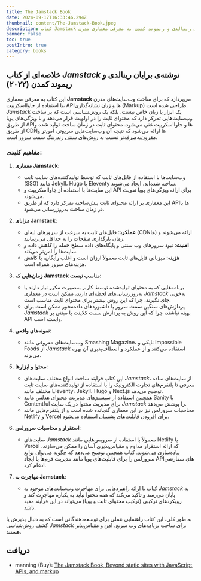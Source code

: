 ```yaml
---
title: The Jamstack Book
date: 2024-09-17T16:33:46.294Z
thumbnail: content/The-Jamstack-Book.jpeg
description: کتاب Jamstack نوشته‌ی برایان رینالدی و ریموند کمدن به معرفی معماری مدرن Jamstack می‌پردازد که بر اساس ترکیبی از جاوااسکریپت، APIها و محتوای ثابت (Markup) ساخته شده است. این معماری با ارائه‌ی محتوای پیش‌ساخته از طریق شبکه‌های تحویل محتوا (CDN) وب‌سایت‌هایی سریع‌تر، امن‌تر و کم‌هزینه‌تر نسبت به روش‌های سنتی رندرینگ سمت سرور ایجاد می‌کند. کتاب با مثال‌های عملی و راهنمایی‌هایی درباره‌ی ابزارهایی مانند Eleventy، Jekyll و Next.js، روش‌های پیاده‌سازی Jamstack را به توسعه‌دهندگان آموزش می‌دهد و مناسب کسانی است که به دنبال بهبود عملکرد و امنیت سایت‌های خود هستند.
banner: false
toc: true
postIntro: true
category: books
---
```


## خلاصه‌ای از کتاب _Jamstack_ نوشته‌ی برایان رینالدی و ریموند کمدن (۲۰۲۲)

این کتاب به معرفی معماری **Jamstack** می‌پردازد که برای ساخت وب‌سایت‌های مدرن با استفاده از جاوااسکریپت، APIها و زبان نشانه‌گذاری (Markup) طراحی شده است. _Jamstack_ یک ابزار یا زبان خاص نیست، بلکه یک روش‌شناسی است که بر ساخت وب‌سایت‌هایی تمرکز دارد که محتوای ثابت را در اولویت قرار می‌دهد و با ویژگی‌های پویا از طریق APIها و جاوااسکریپت غنی می‌شود. محتوای ثابت در زمان ساخت تولید شده و از طریق CDNها ارائه می‌شود که نتیجه آن وب‌سایت‌هایی سریع‌تر، امن‌تر و مقرون‌به‌صرفه‌تر نسبت به روش‌های سنتی رندرینگ سمت سرور است.

### مفاهیم کلیدی:

1. **معماری Jamstack**:

   - وب‌سایت‌ها با استفاده از فایل‌های ثابت که توسط تولیدکننده‌های سایت ثابت (SSG) مانند Jekyll، Hugo یا Eleventy ساخته شده‌اند، ایجاد می‌شوند.
   - این سایت‌ها با استفاده از جاوااسکریپت و API برای ارائه ویژگی‌های پویا تقویت می‌شوند.
   - این معماری بر ارائه محتوای ثابت پیش‌ساخته تمرکز دارد که از طریق APIها یا در زمان ساخت به‌روزرسانی می‌شود.

2. **مزایای Jamstack**:

   - **عملکرد**: فایل‌های ثابت به سرعت از سرورهای لبه‌ای (CDNها) ارائه می‌شوند و زمان بارگذاری صفحات را به حداقل می‌رسانند.
   - **امنیت**: نبود سرورهای وب سنتی و پایگاه‌های داده سطح حمله را کاهش داده و سایت‌ها را امن‌تر می‌کند.
   - **هزینه**: میزبانی فایل‌های ثابت معمولاً ارزان است و اغلب رایگان، با کاهش هزینه‌های سرور همراه است.

3. **زمان‌هایی که Jamstack مناسب نیست**:

   - برنامه‌هایی که به محتوای تولیدشده توسط کاربر به‌صورت مکرر نیاز دارند یا به‌روزرسانی‌های لحظه‌ای دارند، ممکن است در معماری _Jamstack_ به‌خوبی جای نگیرند، چرا که این روش بیشتر برای محتوای ثابت مناسب است.
   - پردازش‌های سنگین سمت سرور یا داشبوردهای داده‌محور ممکن است برای _Jamstack_ بهینه نباشند، چرا که این روش به پردازش سمت کلاینت یا مبتنی بر API وابسته است.

4. **نمونه‌های واقعی**:

   - وب‌سایت‌های معروفی مانند Smashing Magazine، نایکی و Impossible Foods از _Jamstack_ استفاده می‌کنند و از عملکرد و انعطاف‌پذیری آن بهره می‌برند.

5. **محتوا و ابزارها**:

   - این کتاب فرآیند ساخت انواع مختلف سایت‌های _Jamstack_، از سایت‌های ساده معرفی تا پلتفرم‌های تجارت الکترونیک را با استفاده از تولیدکننده‌های سایت ثابت مختلف مانند Eleventy، Jekyll، Hugo و Next.js توضیح می‌دهد.
   - همچنین استفاده از سیستم‌های مدیریت محتوای هدلس مانند Sanity یا Contentful برای مدیریت محتوا در یک سایت _Jamstack_ را پوشش می‌دهد.
   - محاسبات سرورلس نیز در این معماری گنجانده شده است و از پلتفرم‌هایی مانند Netlify و Vercel برای افزودن قابلیت‌های پشتیبان استفاده می‌شود.

6. **استقرار و محاسبات سرورلس**:

   - سایت‌های _Jamstack_ معمولاً با استفاده از سرویس‌هایی مانند Netlify یا Vercel که ارائه استقرار مداوم و مقیاس‌پذیری آسان را ممکن می‌سازند، پیاده‌سازی می‌شوند. کتاب همچنین توضیح می‌دهد که چگونه می‌توان توابع سرورلس را برای قابلیت‌های پویا مانند مدیریت فرم‌ها یا ایجاد APIهای سفارشی ادغام کرد.

7. **مهاجرت به Jamstack**:
   - کتاب با ارائه راهبردهایی برای مهاجرت وب‌سایت‌های موجود به _Jamstack_ به پایان می‌رسد و تاکید می‌کند که همه محتوا نباید به یکباره مهاجرت کند و رویکردهای ترکیبی (ترکیب محتوای ثابت و پویا) می‌تواند در این فرآیند مفید باشد.

به طور کلی، این کتاب راهنمایی عملی برای توسعه‌دهندگانی است که به دنبال پذیرش یا کشف روش‌شناسی _Jamstack_ برای ساخت برنامه‌های وب سریع، امن و مقیاس‌پذیر هستند.

## دریافت

- manning (Buy): [The Jamstack Book, Beyond static sites with JavaScript, APIs, and markup](https://www.manning.com/books/the-jamstack-book)
